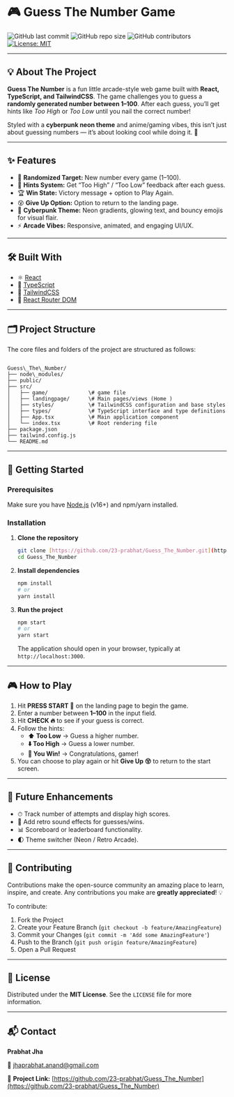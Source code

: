 # 🎮 Guess The Number Game

![GitHub last commit](https://img.shields.io/github/last-commit/23-prabhat/Guess_The_Number)
![GitHub repo size](https://img.shields.io/github/repo-size/23-prabhat/Guess_The_Number)
![GitHub contributors](https://img.shields.io/github/contributors/23-prabhat/Guess_The_Number)
[![License: MIT](https://img.shields.io/badge/License-MIT-yellow.svg)](https://opensource.org/licenses/MIT)

---

## 💡 About The Project

**Guess The Number** is a fun little arcade-style web game built with **React, TypeScript, and TailwindCSS**. The game challenges you to guess a **randomly generated number between 1–100**. After each guess, you’ll get hints like *Too High* or *Too Low* until you nail the correct number!

Styled with a **cyberpunk neon theme** and anime/gaming vibes, this isn’t just about guessing numbers — it’s about looking cool while doing it. 🚀

---

## ✨ Features

* 🎲 **Randomized Target:** New number every game (1–100).
* 🔮 **Hints System:** Get “Too High” / “Too Low” feedback after each guess.
* 🏆 **Win State:** Victory message + option to Play Again.
* 😵 **Give Up Option:** Option to return to the landing page.
* 🌈 **Cyberpunk Theme:** Neon gradients, glowing text, and bouncy emojis for visual flair.
* ⚡ **Arcade Vibes:** Responsive, animated, and engaging UI/UX.

---

## 🛠️ Built With

* ⚛️ [React](https://react.dev/)
* 📘 [TypeScript](https://www.typescriptlang.org/)
* 🎨 [TailwindCSS](https://tailwindcss.com/)
* 🔗 [React Router DOM](https://reactrouter.com/)

---

## 🗂️ Project Structure

The core files and folders of the project are structured as follows:

```

Guess\_The\_Number/
├── node\_modules/
├── public/
├── src/
│   ├── game/             \# game file
│   ├── landingpage/      \# Main pages/views (Home )
│   ├── styles/           \# TailwindCSS configuration and base styles
│   ├── types/            \# TypeScript interface and type definitions
│   ├── App.tsx           \# Main application component
│   └── index.tsx         \# Root rendering file
├── package.json
├── tailwind.config.js
└── README.md

````

---

## 🚀 Getting Started

### Prerequisites

Make sure you have [Node.js](https://nodejs.org/) (v16+) and npm/yarn installed.

### Installation

1.  **Clone the repository**
    ```bash
    git clone [https://github.com/23-prabhat/Guess_The_Number.git](https://github.com/23-prabhat/Guess_The_Number.git)
    cd Guess_The_Number
    ```

2.  **Install dependencies**
    ```bash
    npm install
    # or
    yarn install
    ```

3.  **Run the project**
    ```bash
    npm start
    # or
    yarn start
    ```
    The application should open in your browser, typically at `http://localhost:3000`.

---

## 🎮 How to Play

1.  Hit **PRESS START 🚀** on the landing page to begin the game.
2.  Enter a number between **1–100** in the input field.
3.  Hit **CHECK 🔥** to see if your guess is correct.
4.  Follow the hints:
    * **⬆️ Too Low** → Guess a higher number.
    * **⬇️ Too High** → Guess a lower number.
    * **🎉 You Win!** → Congratulations, gamer!
5.  You can choose to play again or hit **Give Up 😵** to return to the start screen.

---

## 🔮 Future Enhancements

* ⏱ Track number of attempts and display high scores.
* 🎵 Add retro sound effects for guesses/wins.
* 📊 Scoreboard or leaderboard functionality.
* 🌓 Theme switcher (Neon / Retro Arcade).

---

## 🤝 Contributing

Contributions make the open-source community an amazing place to learn, inspire, and create. Any contributions you make are **greatly appreciated**! 💡

To contribute:

1.  Fork the Project
2.  Create your Feature Branch (`git checkout -b feature/AmazingFeature`)
3.  Commit your Changes (`git commit -m 'Add some AmazingFeature'`)
4.  Push to the Branch (`git push origin feature/AmazingFeature`)
5.  Open a Pull Request

---

## 📝 License

Distributed under the **MIT License**. See the `LICENSE` file for more information.

---

## 📬 Contact

**Prabhat Jha**

📧 jhaprabhat.anand@gmail.com

🔗 **Project Link:** [https://github.com/23-prabhat/Guess_The_Number](https://github.com/23-prabhat/Guess_The_Number)
````

